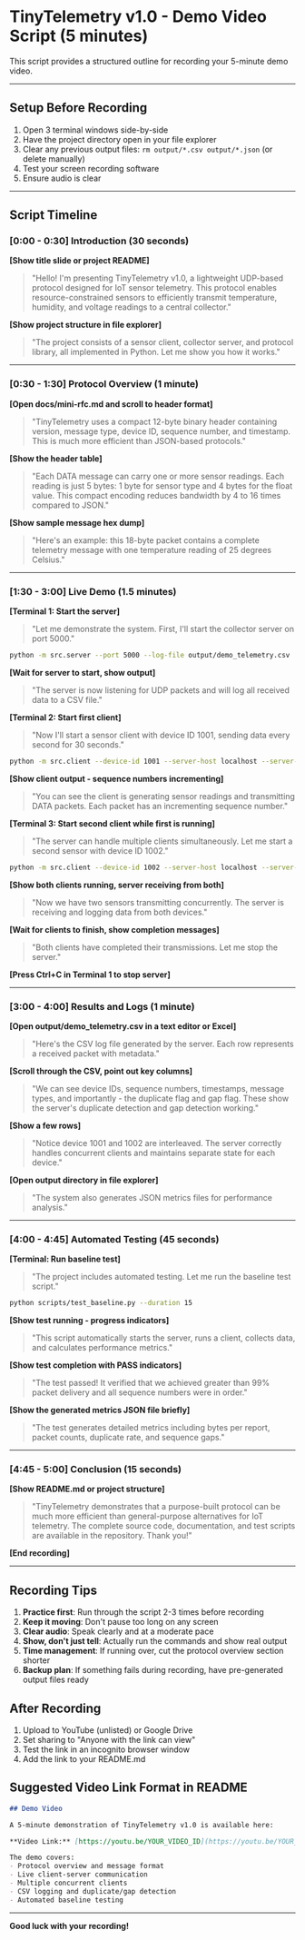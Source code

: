 # TinyTelemetry v1.0 - Demo Video Script (5 minutes)

This script provides a structured outline for recording your 5-minute demo video.

---

## Setup Before Recording

1. Open 3 terminal windows side-by-side
2. Have the project directory open in your file explorer
3. Clear any previous output files: `rm output/*.csv output/*.json` (or delete manually)
4. Test your screen recording software
5. Ensure audio is clear

---

## Script Timeline

### **[0:00 - 0:30] Introduction (30 seconds)**

**[Show title slide or project README]**

> "Hello! I'm presenting TinyTelemetry v1.0, a lightweight UDP-based protocol designed for IoT sensor telemetry. This protocol enables resource-constrained sensors to efficiently transmit temperature, humidity, and voltage readings to a central collector."

**[Show project structure in file explorer]**

> "The project consists of a sensor client, collector server, and protocol library, all implemented in Python. Let me show you how it works."

---

### **[0:30 - 1:30] Protocol Overview (1 minute)**

**[Open docs/mini-rfc.md and scroll to header format]**

> "TinyTelemetry uses a compact 12-byte binary header containing version, message type, device ID, sequence number, and timestamp. This is much more efficient than JSON-based protocols."

**[Show the header table]**

> "Each DATA message can carry one or more sensor readings. Each reading is just 5 bytes: 1 byte for sensor type and 4 bytes for the float value. This compact encoding reduces bandwidth by 4 to 16 times compared to JSON."

**[Show sample message hex dump]**

> "Here's an example: this 18-byte packet contains a complete telemetry message with one temperature reading of 25 degrees Celsius."

---

### **[1:30 - 3:00] Live Demo (1.5 minutes)**

**[Terminal 1: Start the server]**

> "Let me demonstrate the system. First, I'll start the collector server on port 5000."

```bash
python -m src.server --port 5000 --log-file output/demo_telemetry.csv
```

**[Wait for server to start, show output]**

> "The server is now listening for UDP packets and will log all received data to a CSV file."

**[Terminal 2: Start first client]**

> "Now I'll start a sensor client with device ID 1001, sending data every second for 30 seconds."

```bash
python -m src.client --device-id 1001 --server-host localhost --server-port 5000 --interval 1 --duration 30
```

**[Show client output - sequence numbers incrementing]**

> "You can see the client is generating sensor readings and transmitting DATA packets. Each packet has an incrementing sequence number."

**[Terminal 3: Start second client while first is running]**

> "The server can handle multiple clients simultaneously. Let me start a second sensor with device ID 1002."

```bash
python -m src.client --device-id 1002 --server-host localhost --server-port 5000 --interval 1 --duration 20
```

**[Show both clients running, server receiving from both]**

> "Now we have two sensors transmitting concurrently. The server is receiving and logging data from both devices."

**[Wait for clients to finish, show completion messages]**

> "Both clients have completed their transmissions. Let me stop the server."

**[Press Ctrl+C in Terminal 1 to stop server]**

---

### **[3:00 - 4:00] Results and Logs (1 minute)**

**[Open output/demo_telemetry.csv in a text editor or Excel]**

> "Here's the CSV log file generated by the server. Each row represents a received packet with metadata."

**[Scroll through the CSV, point out key columns]**

> "We can see device IDs, sequence numbers, timestamps, message types, and importantly - the duplicate flag and gap flag. These show the server's duplicate detection and gap detection working."

**[Show a few rows]**

> "Notice device 1001 and 1002 are interleaved. The server correctly handles concurrent clients and maintains separate state for each device."

**[Open output directory in file explorer]**

> "The system also generates JSON metrics files for performance analysis."

---

### **[4:00 - 4:45] Automated Testing (45 seconds)**

**[Terminal: Run baseline test]**

> "The project includes automated testing. Let me run the baseline test script."

```bash
python scripts/test_baseline.py --duration 15
```

**[Show test running - progress indicators]**

> "This script automatically starts the server, runs a client, collects data, and calculates performance metrics."

**[Show test completion with PASS indicators]**

> "The test passed! It verified that we achieved greater than 99% packet delivery and all sequence numbers were in order."

**[Show the generated metrics JSON file briefly]**

> "The test generates detailed metrics including bytes per report, packet counts, duplicate rate, and sequence gaps."

---

### **[4:45 - 5:00] Conclusion (15 seconds)**

**[Show README.md or project structure]**

> "TinyTelemetry demonstrates that a purpose-built protocol can be much more efficient than general-purpose alternatives for IoT telemetry. The complete source code, documentation, and test scripts are available in the repository. Thank you!"

**[End recording]**

---

## Recording Tips

1. **Practice first**: Run through the script 2-3 times before recording
2. **Keep it moving**: Don't pause too long on any screen
3. **Clear audio**: Speak clearly and at a moderate pace
4. **Show, don't just tell**: Actually run the commands and show real output
5. **Time management**: If running over, cut the protocol overview section shorter
6. **Backup plan**: If something fails during recording, have pre-generated output files ready

## After Recording

1. Upload to YouTube (unlisted) or Google Drive
2. Set sharing to "Anyone with the link can view"
3. Test the link in an incognito browser window
4. Add the link to your README.md

## Suggested Video Link Format in README

```markdown
## Demo Video

A 5-minute demonstration of TinyTelemetry v1.0 is available here:

**Video Link:** [https://youtu.be/YOUR_VIDEO_ID](https://youtu.be/YOUR_VIDEO_ID)

The demo covers:
- Protocol overview and message format
- Live client-server communication
- Multiple concurrent clients
- CSV logging and duplicate/gap detection
- Automated baseline testing
```

---

**Good luck with your recording!**

